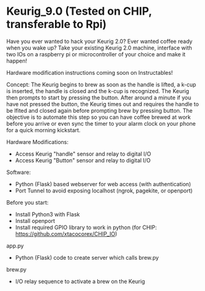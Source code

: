 # Keurig_9.0 (Tested on CHIP, transferable to Rpi)

Have you ever wanted to hack your Keurig 2.0? Ever wanted coffee ready when you wake up? Take your existing Keurig 2.0 machine, interface with two IOs on a raspberry pi or microcontroller of your choice and make it happen! 

Hardware modification instructions coming soon on Instructables!

Concept: 
The Keurig begins to brew as soon as the handle is lifted, a k-cup is inserted, the handle is closed and the k-cup is recognized. The Keurig then prompts to start by pressing the button. After around a minute if you have not pressed the button, the Keurig times out and requires the handle to be lfited and closed again before prompting brew by pressing button. The objective is to automate this step so you can have coffee brewed at work before you arrive or even sync the timer to your alarm clock on your phone for a quick morning kickstart. 

Hardware Modifications: 
- Access Keurig "handle" sensor and relay to digital I/O
- Access Keurig "Button" sensor and relay to digital I/O

Software:
- Python (Flask) based webserver for web access (with authentication)
- Port Tunnel to avoid exposing localhost (ngrok, pagekite, or openport)


Before you start: 
- Install Python3 with Flask
- Install openport
- Install required GPIO library to work in python (for CHIP: https://github.com/xtacocorex/CHIP_IO)


app.py
- Python (Flask) code to create server which calls brew.py

brew.py
- I/O relay sequence to activate a brew on the Keurig



